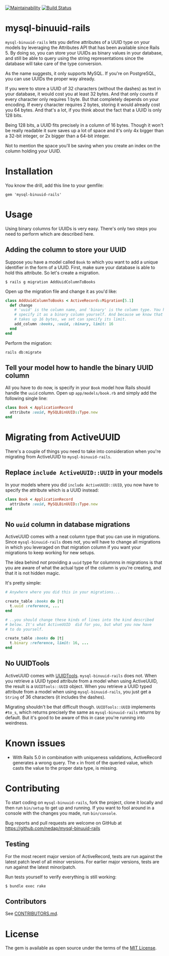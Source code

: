 [![Maintainability](https://api.codeclimate.com/v1/badges/7bcb6538e7666bc37f9a/maintainability)](https://codeclimate.com/github/nedap/mysql-binuuid-rails/maintainability) [![Build Status](https://nedap.semaphoreci.com/badges/mysql-binuuid-rails/branches/master.svg?style=shields)](https://nedap.semaphoreci.com/projects/mysql-binuuid-rails)


# mysql-binuuid-rails
`mysql-binuuid-rails` lets you define attributes of a UUID type on your models
by leveraging the Attributes API that has been available since Rails 5. By doing
so, you can store your UUIDs as binary values in your database, and still be
able to query using the string representations since the database will take care
of the type conversion.

As the name suggests, it only supports MySQL. If you're on PostgreSQL, you
can use UUIDs the proper way already.

If you were to store a UUID of 32 characters (without the dashes) as text in
your database, it would cost you at least 32 bytes. And that only counts if
every character only requires 1 byte. But that completely depends on your
encoding. If every character requires 2 bytes, storing it would already cost
you 64 bytes. And that's a lot, if you think about the fact that a UUID is
only 128 bits.

Being 128 bits, a UUID fits precisely in a column of 16 bytes. Though it won't
be really readable it sure saves up a lot of space and it's only 4x bigger
than a 32-bit integer, or 2x bigger than a 64-bit integer.

Not to mention the space you'll be saving when you create an index on the
column holding your UUID.

# Installation
You know the drill, add this line to your gemfile:

```
gem 'mysql-binuuid-rails'
```


# Usage
Using binary columns for UUIDs is very easy. There's only two steps you need to
perform which are described here.

## Adding the column to store your UUID
Suppose you have a model called `Book` to which you want to add a unique
identifier in the form of a UUID. First, make sure your database is able to
hold this attribute. So let's create a migration.

```
$ rails g migration AddUuidColumnToBooks
```

Open up the migration file and change it as you'd like:

```ruby
class AddUuidColumnToBooks < ActiveRecord::Migration[5.1]
  def change
    # 'uuid' is the column name, and 'binary' is the column type. You have to
    # specify it as a binary column yourself. And because we know that a UUID
    # takes up 16 bytes, we set can specify its limit.
    add_column :books, :uuid, :binary, limit: 16
  end
end
```

Perform the migration:

```
rails db:migrate
```

## Tell your model how to handle the binary UUID column
All you have to do now, is specify in your `Book` model how Rails should handle
the `uuid` column. Open up `app/models/book.rb` and simply add the following
single line:

```ruby
class Book < ApplicationRecord
  attribute :uuid, MySQLBinUUID::Type.new
end
```


# Migrating from ActiveUUID
There's a couple of things you need to take into consideration when you're
migrating from ActiveUUID to `mysql-binuuid-rails`.

## Replace `include ActiveUUID::UUID` in your models
In your models where you did `include ActiveUUID::UUID`, you now have to
specify the attribute which is a UUID instead:

```ruby
class Book < ApplicationRecord
  attribute :uuid, MySQLBinUUID::Type.new
end
```

## No `uuid` column in database migrations
ActiveUUID comes with a neat column type that you can use in migrations. Since
`mysql-binuuid-rails` does not, you will have to change all migrations in which
you leveraged on that migration column if you want your migrations to keep
working for new setups.

The idea behind *not* providing a `uuid` type for columnns in migrations is
that you are aware of what the actual type of the column is you're creating,
and that it is not hidden magic.

It's pretty simple:


```ruby
# Anywhere where you did this in your migrations...

create_table :books do |t|
  t.uuid :reference, ...
end

# ..you should change these kinds of lines into the kind described
# below. It's what ActiveUUID  did for you, but what you now have
# to do yourself.

create_table :books do |t|
  t.binary :reference, limit: 16, ...
end
```

## No UUIDTools
ActiveUUID comes with [UUIDTools](https://github.com/sporkmonger/uuidtools).
`mysql-binuuid-rails` does not. When you retrieve a UUID typed attribute from
a model when using ActiveUUID, the result is a `UUIDTools::UUID` object. When
you retrieve a UUID typed attribute from a model when using
`mysql-binuuid-rails`, you just get a `String` of 36 characters (it includes
the dashes).

Migrating shouldn't be that difficult though. `UUIDTools::UUID` implements
`#to_s`, which returns precisely the same as `mysql-binuuid-rails` returns
by default. But it's good to be aware of this in case you're running into
weirdness.


# Known issues
  * With Rails 5.0 in combination with uniqueness validations, ActiveRecord
    generates a wrong query. The `x` in front of the queried value, which casts
    the value to the proper data type, is missing.


# Contributing
To start coding on `mysql-binuuid-rails`, fork the project, clone it locally
and then run `bin/setup` to get up and running. If you want to fool around in
a console with the changes you made, run `bin/console`.

Bug reports and pull requests are welcome on GitHub at
https://github.com/nedap/mysql-binuuid-rails

## Testing
For the most recent major version of ActiveRecord, tests are run against the
latest patch level of all minor versions. For earlier major versions, tests are
run against the latest minor/patch.

Run tests yourself to verify everything is still working:

```
$ bundle exec rake
```

## Contributors
See [CONTRIBUTORS.md](CONTRIBUTORS.md).


# License
The gem is available as open source under the terms of the
[MIT License](http://opensource.org/licenses/MIT).
